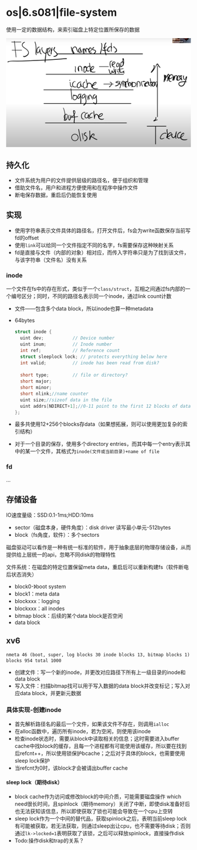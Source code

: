 # os|6.s081|file-system

使用一定的数据结构，来索引磁盘上特定位置所保存的数据

![](./imgs/fs-organization.png)

## 持久化

- 文件系统为用户的文件提供层级的路径名，便于组织和管理
- 借助文件名，用户和进程方便使用和在程序中操作文件
- 断电保存数据，重启后仍能恢复使用

## 实现

- 使用字符串表示文件具体的路径名，打开文件后，fs会为write函数保存当前写fd的offset
- 使用`link`可以给同一个文件指定不同的名字，fs需要保存这种映射关系
- fd是直接与文件（内部的对象）相对应，而传入字符串只是为了找到该文件，与该字符串（文件名）没有关系

### inode

一个文件在fs中的存在形式，类似于一个`class/struct`，互相之间通过fs内部的一个编号区分；同时，不同的路径名表示同一个inode，通过link count计数

- 文件——包含多个data block，所以inode也算一种metadata

- 64bytes

  ~~~c
  struct inode {
    uint dev;           // Device number
    uint inum;          // Inode number
    int ref;            // Reference count
    struct sleeplock lock; // protects everything below here
    int valid;          // inode has been read from disk?
  
    short type;         // file or directory?
    short major;
    short minor;
    short nlink;//name counter
    uint size;//sizeof data in the file
    uint addrs[NDIRECT+1];//0-11 point to the first 12 blocks of data;block[12]->a block(256 numbers which represent the indexes of blocks storing the data of file in 
  };
  ~~~

- 最多共使用12+256个blocks存data（如果想拓展，则可以使用更加复杂的索引结构）
- 对于一个目录的保存，使用多个directory entries，而其中每一个entry表示其中的某一个文件，其格式为`inode(文件或当前目录)+name of file`

### fd

...

## 存储设备

IO速度量级：SSD:0.1-1ms;HDD:10ms

- sector（磁盘本身，硬件角度）：disk driver 读写最小单元-512bytes
- block（fs角度，软件）：多个sectors

磁盘驱动可以看作是一种有统一标准的软件，用于抽象底层的物理存储设备，从而提供给上层统一的api，忽略不同disk的物理特性

文件系统：在磁盘的特定位置保留meta data，重启后可以重新构建fs（软件断电后状态消失）

- block0-》boot system
- block1：meta data
- blockxxx：logging
- blockxxx：all inodes
- bitmap block：后续的某个data block是否空闲
- data block

## xv6

~~~shell
nmeta 46 (boot, super, log blocks 30 inode blocks 13, bitmap blocks 1) blocks 954 total 1000
~~~

- 创建文件：写一个新的inode，并更改对应路径下所有上一级目录的inode和data block
- 写入文件：扫描bitmap找可以用于写入数据的data block并改变标记；写入对应data block，并更新元数据

### 具体实现-创建inode

- 首先解析路径名的最后一个文件，如果该文件不存在，则调用`ialloc`
- 在alloc函数中，遍历所有inode，若为空闲，则使用该inode
- 检查inode状态时，需要从block中读取相关的信息；这时需要进入buffer cache中找block的缓存，且每一个进程都有可能使用该缓存，所以要在找到后refcnt++，所以使用锁保护bcache；之后对于具体的block，也需要使用sleep lock保护
- 当refcnt为0时，该block才会被请出buffer cache

#### sleep lock（期待disk）

- block cache作为访问或修改block的中间介质，可能需要磁盘操作 which need很长时间，且spinlock（期待memory）关闭了中断，即使disk准备好后也无法获知该信息，所以即使获取了锁也可能会导致在一个cpu上空转
- sleep lock作为一个中间的替代品，获取spinlock之后，表明当前sleep lock有可能被获取，若无法获取，则通过sleep出让cpu，也不需要等待disk；否则通过`lk->locked=1`表明获取了该锁，之后可以释放spinlock，直接操作disk
- Todo:操作disk和trap的关系？